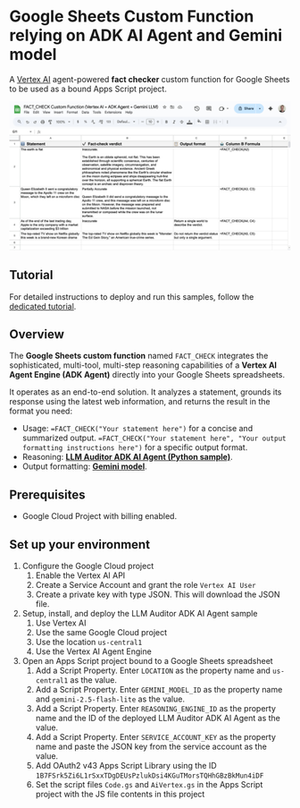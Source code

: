 # Google Sheets Custom Function relying on ADK AI Agent and Gemini model

A [Vertex AI](https://cloud.google.com/vertex-ai) agent-powered **fact checker** custom function for Google Sheets to be used as a bound Apps Script project.

![](./images/showcase.png)

## Tutorial

For detailed instructions to deploy and run this samples, follow the
[dedicated tutorial](https://developers.google.com/apps-script/samples/custom-functions/fact-check).

## Overview

The **Google Sheets custom function** named `FACT_CHECK` integrates the sophisticated, multi-tool, multi-step reasoning capabilities of a **Vertex AI Agent Engine (ADK Agent)** directly into your Google Sheets spreadsheets.

It operates as an end-to-end solution. It analyzes a statement, grounds its response using the latest web information, and returns the result in the format you need:

  * Usage: `=FACT_CHECK("Your statement here")` for a concise and summarized output. `=FACT_CHECK("Your statement here", "Your output formatting instructions here")` for a specific output format.
  * Reasoning: [**LLM Auditor ADK AI Agent (Python sample)**](https://github.com/google/adk-samples/tree/main/python/agents/llm-auditor).
  * Output formatting: [**Gemini model**](https://cloud.google.com/vertex-ai/generative-ai/docs/models).

## Prerequisites

* Google Cloud Project with billing enabled.

## Set up your environment

1. Configure the Google Cloud project
   1. Enable the Vertex AI API
   1. Create a Service Account and grant the role `Vertex AI User`
   1. Create a private key with type JSON. This will download the JSON file.
1. Setup, install, and deploy the LLM Auditor ADK AI Agent sample
   1. Use Vertex AI
   1. Use the same Google Cloud project
   1. Use the location `us-central1`
   1. Use the Vertex AI Agent Engine
1. Open an Apps Script project bound to a Google Sheets spreadsheet
   1. Add a Script Property. Enter `LOCATION` as the property name and `us-central1` as the value. 
   1. Add a Script Property. Enter `GEMINI_MODEL_ID` as the property name and `gemini-2.5-flash-lite` as the value. 
   1. Add a Script Property. Enter `REASONING_ENGINE_ID` as the property name and the ID of the deployed LLM Auditor ADK AI Agent as the value. 
   1. Add a Script Property. Enter `SERVICE_ACCOUNT_KEY` as the property name and paste the JSON key from the service account as the value. 
   1. Add OAuth2 v43 Apps Script Library using the ID `1B7FSrk5Zi6L1rSxxTDgDEUsPzlukDsi4KGuTMorsTQHhGBzBkMun4iDF`
   1. Set the script files `Code.gs` and `AiVertex.gs` in the Apps Script project with the JS file contents in this project
